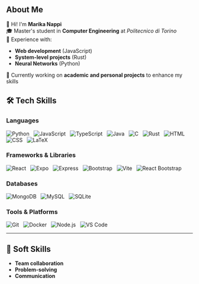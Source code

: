 



## About Me

👋 Hi! I'm **Marika Nappi**  
🎓 Master's student in **Computer Engineering** at *Politecnico di Torino*  
🚀 Experience with:  
   - **Web development** (JavaScript)    
   - **System-level projects** (Rust)  
   - **Neural Networks** (Python)
     
📘 Currently working on **academic and personal projects** to enhance my skills  



## 🛠️ Tech Skills  

### **Languages**  
![Python](https://img.shields.io/badge/Python-3776AB?style=flat&logo=python&logoColor=white) &nbsp;
![JavaScript](https://img.shields.io/badge/JavaScript-F7DF1E?style=flat&logo=javascript&logoColor=black) &nbsp;
![TypeScript](https://img.shields.io/badge/TypeScript-3178C6?style=flat&logo=typescript&logoColor=white) &nbsp;
![Java](https://img.shields.io/badge/Java-007396?style=flat&logo=java&logoColor=white) &nbsp;
![C](https://img.shields.io/badge/C-00599C?style=flat&logo=c&logoColor=white) &nbsp;
![Rust](https://img.shields.io/badge/Rust-000000?style=flat&logo=rust&logoColor=white) &nbsp;
![HTML](https://img.shields.io/badge/HTML5-E34F26?style=flat&logo=html5&logoColor=white) &nbsp;
![CSS](https://img.shields.io/badge/CSS3-1572B6?style=flat&logo=css3&logoColor=white) &nbsp;
![LaTeX](https://img.shields.io/badge/LaTeX-008080?style=flat&logo=latex&logoColor=white)


### **Frameworks & Libraries**  
![React](https://img.shields.io/badge/React-61DAFB?style=flat&logo=react&logoColor=black) &nbsp;
![Expo](https://img.shields.io/badge/Expo-000020?style=flat&logo=expo&logoColor=white) &nbsp;
![Express](https://img.shields.io/badge/Express-000000?style=flat&logo=express&logoColor=white) &nbsp;
![Bootstrap](https://img.shields.io/badge/Bootstrap-7952B3?style=flat&logo=bootstrap&logoColor=white) &nbsp;
![Vite](https://img.shields.io/badge/Vite-646CFF?style=flat&logo=vite&logoColor=white) &nbsp;
![React Bootstrap](https://img.shields.io/badge/React%20Bootstrap-7952B3?style=flat&logo=reactbootstrap&logoColor=white)  

### **Databases**  
![MongoDB](https://img.shields.io/badge/MongoDB-47A248?style=flat&logo=mongodb&logoColor=white) &nbsp;
![MySQL](https://img.shields.io/badge/MySQL-4479A1?style=flat&logo=mysql&logoColor=white) &nbsp;
![SQLite](https://img.shields.io/badge/SQLite-003B57?style=flat&logo=sqlite&logoColor=white)


### **Tools & Platforms**  
![Git](https://img.shields.io/badge/Git-F05032?style=flat&logo=git&logoColor=white) &nbsp;
![Docker](https://img.shields.io/badge/Docker-2496ED?style=flat&logo=docker&logoColor=white) &nbsp;
![Node.js](https://img.shields.io/badge/Node.js-339933?style=flat&logo=node.js&logoColor=white) &nbsp;
![VS Code](https://img.shields.io/badge/VS%20Code-007ACC?style=flat&logo=visualstudiocode&logoColor=white)

---

## 🤝 Soft Skills  
- **Team collaboration**  
- **Problem-solving**  
- **Communication**  


